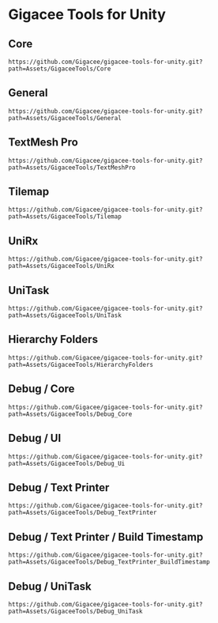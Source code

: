 # Gigacee Tools for Unity

## Core

`https://github.com/Gigacee/gigacee-tools-for-unity.git?path=Assets/GigaceeTools/Core`

## General

`https://github.com/Gigacee/gigacee-tools-for-unity.git?path=Assets/GigaceeTools/General`

## TextMesh Pro

`https://github.com/Gigacee/gigacee-tools-for-unity.git?path=Assets/GigaceeTools/TextMeshPro`

## Tilemap

`https://github.com/Gigacee/gigacee-tools-for-unity.git?path=Assets/GigaceeTools/Tilemap`

## UniRx

`https://github.com/Gigacee/gigacee-tools-for-unity.git?path=Assets/GigaceeTools/UniRx`

## UniTask

`https://github.com/Gigacee/gigacee-tools-for-unity.git?path=Assets/GigaceeTools/UniTask`

## Hierarchy Folders

`https://github.com/Gigacee/gigacee-tools-for-unity.git?path=Assets/GigaceeTools/HierarchyFolders`

## Debug / Core

`https://github.com/Gigacee/gigacee-tools-for-unity.git?path=Assets/GigaceeTools/Debug_Core`

## Debug / UI

`https://github.com/Gigacee/gigacee-tools-for-unity.git?path=Assets/GigaceeTools/Debug_Ui`

## Debug / Text Printer

`https://github.com/Gigacee/gigacee-tools-for-unity.git?path=Assets/GigaceeTools/Debug_TextPrinter`

## Debug / Text Printer / Build Timestamp

`https://github.com/Gigacee/gigacee-tools-for-unity.git?path=Assets/GigaceeTools/Debug_TextPrinter_BuildTimestamp`

## Debug / UniTask

`https://github.com/Gigacee/gigacee-tools-for-unity.git?path=Assets/GigaceeTools/Debug_UniTask`
